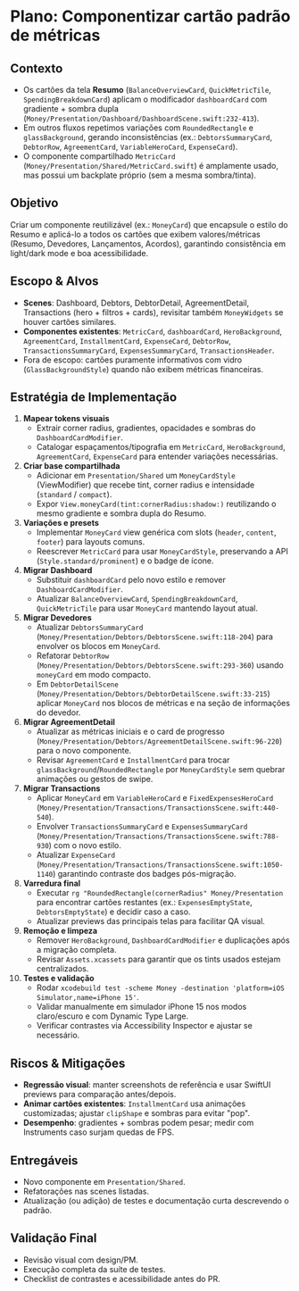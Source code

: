 # Plano: Componentizar cartão padrão de métricas

## Contexto
- Os cartões da tela **Resumo** (`BalanceOverviewCard`, `QuickMetricTile`, `SpendingBreakdownCard`) aplicam o modificador `dashboardCard` com gradiente + sombra dupla (`Money/Presentation/Dashboard/DashboardScene.swift:232-413`).
- Em outros fluxos repetimos variações com `RoundedRectangle` e `glassBackground`, gerando inconsistências (ex.: `DebtorsSummaryCard`, `DebtorRow`, `AgreementCard`, `VariableHeroCard`, `ExpenseCard`).
- O componente compartilhado `MetricCard` (`Money/Presentation/Shared/MetricCard.swift`) é amplamente usado, mas possui um backplate próprio (sem a mesma sombra/tinta).

## Objetivo
Criar um componente reutilizável (ex.: `MoneyCard`) que encapsule o estilo do Resumo e aplicá-lo a todos os cartões que exibem valores/métricas (Resumo, Devedores, Lançamentos, Acordos), garantindo consistência em light/dark mode e boa acessibilidade.

## Escopo & Alvos
- **Scenes**: Dashboard, Debtors, DebtorDetail, AgreementDetail, Transactions (hero + filtros + cards), revisitar também `MoneyWidgets` se houver cartões similares.
- **Componentes existentes**: `MetricCard`, `dashboardCard`, `HeroBackground`, `AgreementCard`, `InstallmentCard`, `ExpenseCard`, `DebtorRow`, `TransactionsSummaryCard`, `ExpensesSummaryCard`, `TransactionsHeader`.
- Fora de escopo: cartões puramente informativos com vidro (`GlassBackgroundStyle`) quando não exibem métricas financeiras.

## Estratégia de Implementação
1. **Mapear tokens visuais**
   - Extrair corner radius, gradientes, opacidades e sombras do `DashboardCardModifier`.
   - Catalogar espaçamentos/tipografia em `MetricCard`, `HeroBackground`, `AgreementCard`, `ExpenseCard` para entender variações necessárias.
2. **Criar base compartilhada**
   - Adicionar em `Presentation/Shared` um `MoneyCardStyle` (ViewModifier) que recebe tint, corner radius e intensidade (`standard` / `compact`).
   - Expor `View.moneyCard(tint:cornerRadius:shadow:)` reutilizando o mesmo gradiente e sombra dupla do Resumo.
3. **Variações e presets**
   - Implementar `MoneyCard` view genérica com slots (`header`, `content`, `footer`) para layouts comuns.
   - Reescrever `MetricCard` para usar `MoneyCardStyle`, preservando a API (`Style.standard/prominent`) e o badge de ícone.
4. **Migrar Dashboard**
   - Substituir `dashboardCard` pelo novo estilo e remover `DashboardCardModifier`.
   - Atualizar `BalanceOverviewCard`, `SpendingBreakdownCard`, `QuickMetricTile` para usar `MoneyCard` mantendo layout atual.
5. **Migrar Devedores**
   - Atualizar `DebtorsSummaryCard` (`Money/Presentation/Debtors/DebtorsScene.swift:118-204`) para envolver os blocos em `MoneyCard`.
   - Refatorar `DebtorRow` (`Money/Presentation/Debtors/DebtorsScene.swift:293-360`) usando `moneyCard` em modo compacto.
   - Em `DebtorDetailScene` (`Money/Presentation/Debtors/DebtorDetailScene.swift:33-215`) aplicar `MoneyCard` nos blocos de métricas e na seção de informações do devedor.
6. **Migrar AgreementDetail**
   - Atualizar as métricas iniciais e o card de progresso (`Money/Presentation/Debtors/AgreementDetailScene.swift:96-220`) para o novo componente.
   - Revisar `AgreementCard` e `InstallmentCard` para trocar `glassBackground`/`RoundedRectangle` por `MoneyCardStyle` sem quebrar animações ou gestos de swipe.
7. **Migrar Transactions**
   - Aplicar `MoneyCard` em `VariableHeroCard` e `FixedExpensesHeroCard` (`Money/Presentation/Transactions/TransactionsScene.swift:440-540`).
   - Envolver `TransactionsSummaryCard` e `ExpensesSummaryCard` (`Money/Presentation/Transactions/TransactionsScene.swift:788-930`) com o novo estilo.
   - Atualizar `ExpenseCard` (`Money/Presentation/Transactions/TransactionsScene.swift:1050-1140`) garantindo contraste dos badges pós-migração.
8. **Varredura final**
   - Executar `rg "RoundedRectangle(cornerRadius" Money/Presentation` para encontrar cartões restantes (ex.: `ExpensesEmptyState`, `DebtorsEmptyState`) e decidir caso a caso.
   - Atualizar previews das principais telas para facilitar QA visual.
9. **Remoção e limpeza**
   - Remover `HeroBackground`, `DashboardCardModifier` e duplicações após a migração completa.
   - Revisar `Assets.xcassets` para garantir que os tints usados estejam centralizados.
10. **Testes e validação**
    - Rodar `xcodebuild test -scheme Money -destination 'platform=iOS Simulator,name=iPhone 15'`.
    - Validar manualmente em simulador iPhone 15 nos modos claro/escuro e com Dynamic Type Large.
    - Verificar contrastes via Accessibility Inspector e ajustar se necessário.

## Riscos & Mitigações
- **Regressão visual**: manter screenshots de referência e usar SwiftUI previews para comparação antes/depois.
- **Animar cartões existentes**: `InstallmentCard` usa animações customizadas; ajustar `clipShape` e sombras para evitar "pop".
- **Desempenho**: gradientes + sombras podem pesar; medir com Instruments caso surjam quedas de FPS.

## Entregáveis
- Novo componente em `Presentation/Shared`.
- Refatorações nas scenes listadas.
- Atualização (ou adição) de testes e documentação curta descrevendo o padrão.

## Validação Final
- Revisão visual com design/PM.
- Execução completa da suíte de testes.
- Checklist de contrastes e acessibilidade antes do PR.
